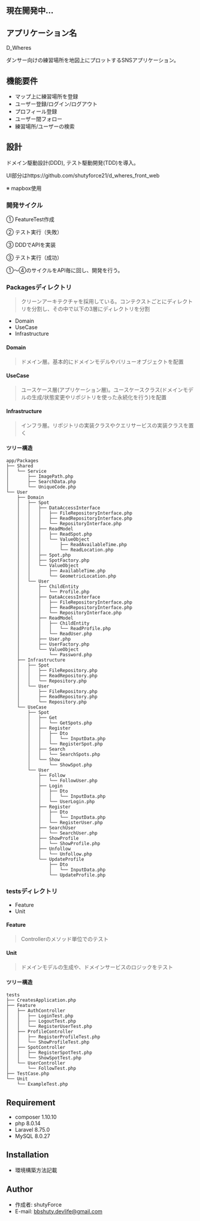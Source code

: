 ## 現在開発中...

## アプリケーション名

D_Wheres

ダンサー向けの練習場所を地図上にプロットするSNSアプリケーション。

## 機能要件

- マップ上に練習場所を登録
- ユーザー登録/ログイン/ログアウト
- プロフィール登録
- ユーザー間フォロー
- 練習場所/ユーザーの検索

## 設計

ドメイン駆動設計(DDD), テスト駆動開発(TDD)を導入。

UI部分はhttps://github.com/shutyforce21/d_wheres_front_web

※ mapbox使用

### 開発サイクル

① FeatureTest作成

② テスト実行（失敗）

③ DDDでAPIを実装

③ テスト実行（成功）

①〜④のサイクルをAPI毎に回し、開発を行う。

### Packagesディレクトリ

>クリーンアーキテクチャを採用している。コンテクストごとにディレクトリを分割し、その中で以下の3層にディレクトリを分割

- Domain
- UseCase
- Infrastructure

#### Domain
> ドメイン層。基本的にドメインモデルやバリューオブジェクトを配置
#### UseCase
> ユースケース層(アプリケーション層)。ユースケースクラス(ドメインモデルの生成/状態変更やリポジトリを使った永続化を行う)を配置
#### Infrastructure
> インフラ層。リポジトリの実装クラスやクエリサービスの実装クラスを置く

#### ツリー構造
```
app/Packages
├── Shared
│   └── Service
│       ├── ImagePath.php
│       ├── SearchData.php
│       └── UniqueCode.php
└── User
    ├── Domain
    │   ├── Spot
    │   │   ├── DataAccessInterface
    │   │   │   ├── FileRepositoryInterface.php
    │   │   │   ├── ReadRepositoryInterface.php
    │   │   │   └── RepositoryInterface.php
    │   │   ├── ReadModel
    │   │   │   ├── ReadSpot.php
    │   │   │   └── ValueObject
    │   │   │       ├── ReadAvailableTime.php
    │   │   │       └── ReadLocation.php
    │   │   ├── Spot.php
    │   │   ├── SpotFactory.php
    │   │   └── ValueObject
    │   │       ├── AvailableTime.php
    │   │       └── GeometricLocation.php
    │   └── User
    │       ├── ChildEntity
    │       │   └── Profile.php
    │       ├── DataAccessInterface
    │       │   ├── FileRepositoryInterface.php
    │       │   ├── ReadRepositoryInterface.php
    │       │   └── RepositoryInterface.php
    │       ├── ReadModel
    │       │   ├── ChildEntity
    │       │   │   └── ReadProfile.php
    │       │   └── ReadUser.php
    │       ├── User.php
    │       ├── UserFactory.php
    │       └── ValueObject
    │           └── Password.php
    ├── Infrastructure
    │   ├── Spot
    │   │   ├── FileRepository.php
    │   │   ├── ReadRepository.php
    │   │   └── Repository.php
    │   └── User
    │       ├── FileRepository.php
    │       ├── ReadRepository.php
    │       └── Repository.php
    └── UseCase
        ├── Spot
        │   ├── Get
        │   │   └── GetSpots.php
        │   ├── Register
        │   │   ├── Dto
        │   │   │   └── InputData.php
        │   │   └── RegisterSpot.php
        │   ├── Search
        │   │   └── SearchSpots.php
        │   └── Show
        │       └── ShowSpot.php
        └── User
            ├── Follow
            │   └── FollowUser.php
            ├── Login
            │   ├── Dto
            │   │   └── InputData.php
            │   └── UserLogin.php
            ├── Register
            │   ├── Dto
            │   │   └── InputData.php
            │   └── RegisterUser.php
            ├── SearchUser
            │   └── SearchUser.php
            ├── ShowProfile
            │   └── ShowProfile.php
            ├── Unfollow
            │   └── Unfollow.php
            └── UpdateProfile
                ├── Dto
                │   └── InputData.php
                └── UpdateProfile.php
```

### testsディレクトリ

- Feature
- Unit

#### Feature
> Controllerのメソッド単位でのテスト
#### Unit
> ドメインモデルの生成や、ドメインサービスのロジックをテスト

#### ツリー構造
```
tests
├── CreatesApplication.php
├── Feature
│   ├── AuthController
│   │   ├── LoginTest.php
│   │   ├── LogoutTest.php
│   │   └── RegisterUserTest.php
│   ├── ProfileController
│   │   ├── RegisterProfileTest.php
│   │   └── ShowProfileTest.php
│   ├── SpotController
│   │   ├── RegisterSpotTest.php
│   │   └── ShowSpotTest.php
│   └── UserController
│       └── FollowTest.php
├── TestCase.php
└── Unit
    └── ExampleTest.php
```
## Requirement

* composer 1.10.10
* php 8.0.14
* Laravel 8.75.0
* MySQL 8.0.27

## Installation

* 環境構築方法記載

## Author
* 作成者: shutyForce
* E-mail: bbshuty.devlife@gmail.com

